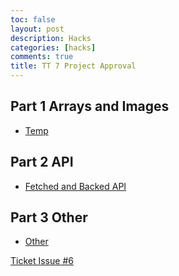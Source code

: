 ```yaml
---
toc: false
layout: post
description: Hacks
categories: [hacks]
comments: true
title: TT 7 Project Approval
---
```


## Part 1 Arrays and Images
- [Temp]()


## Part 2 API
- [Fetched and Backed API]()

## Part 3 Other
- [Other]()


[Ticket Issue #6](https://github.com/tangalice/alicetang/issues/8)